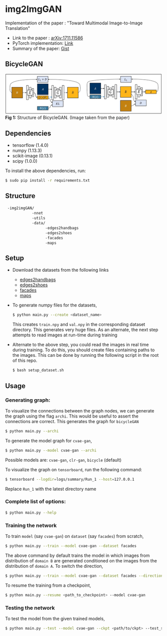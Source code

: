 # img2ImgGAN
Implementation of the paper : "Toward Multimodal Image-to-Image Translation"

- Link to the paper : [arXiv:1711.11586](https://arxiv.org/abs/1711.11586)
- PyTorch implementation: [Link]()
- Summary of the paper: [Gist]()


## BicycleGAN

![](imgs/network.jpeg)
**Fig 1:** Structure of BicycleGAN. (Image taken from the paper)

## Dependencies

- tensorflow (1.4.0)
- numpy (1.13.3)
- scikit-image (0.13.1)
- scipy (1.0.0)

To install the above dependencies, run:

```bash
$ sudo pip install -r requirements.txt
```

## Structure

```
 -img2imgGAN/
            -nnet
            -utils
            -data/
                  -edges2handbags
                  -edges2shoes
                  -facades
                  -maps
```

## Setup

- Download the datasets from the following links
   - [edges2handbags]()
   - [edges2shoes]()
   - [facades]()
   - [maps]()

- To generate numpy files for the datasets,
   ```bash
   $ python main.py --create <dataset_name>
   ```

   This creates `train.npy` and `val.npy` in the corresponding dataset directory. This generates very huge files. As an
   alternate, the next step attempts to read images at run-time during training 

- Alternate to the above step, you could read the images in real time during
  training. To do this, you should create files containing paths to the images.
  This can be done by running the following script in the root of this repo.
  ```bash
  $ bash setup_dataset.sh
  ```

## Usage

### Generating graph:

To visualize the connections between the graph nodes, we can
generate the graph using the flag `archi`. This would be useful to assert the connections are correct.
This generates the graph for `bicycleGAN`
```bash
$ python main.py --archi
```
To generate the model graph for `cvae-gan`,
```bash
$ python main.py --model cvae-gan --archi
```
Possible models are:
`cvae-gan`, `clr-gan`, `bicycle` (default)

To visualize the graph on `tensorboard`, run the following command:
```bash
$ tensorboard --logdir=logs/summary/Run_1 --host=127.0.0.1
```
Replace `Run_1` with the latest directory name

### Complete list of options:

```bash
$ python main.py --help
```

### Training the network

To train `model` (say `cvae-gan`) on `dataset` (say `facades`) from scratch,
```bash
$ python main.py --train --model cvae-gan --dataset facades
```

The above command by default trains the model in which images from distribution of `domain B` are generated
conditioned on the images from the distribution of `domain A`. To switch the direction,
```bash
$ python main.py --train --model cvae-gan --dataset facades --direction b2a
```

To resume the training from a checkpoint,
```bash
$ python main.py --resume <path_to_checkpoint> --model cvae-gan
```

### Testing the network

To test the model from the given trained models,
```bash
$ python main.py --test --model cvae-gan --ckpt <path/to/ckpt> --test_source <path/to/img/dir>
```
